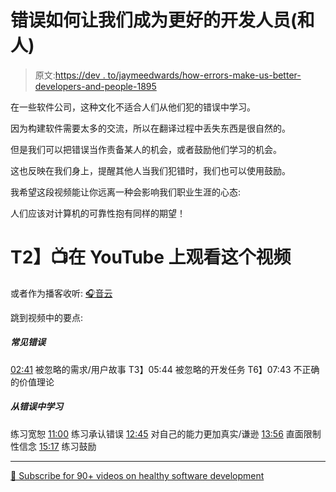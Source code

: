 # 错误如何让我们成为更好的开发人员(和人)

> 原文:[https://dev . to/jaymeedwards/how-errors-make-us-better-developers-and-people-1895](https://dev.to/jaymeedwards/how-mistakes-make-us-better-developers-and-people-1895)

在一些软件公司，这种文化不适合人们从他们犯的错误中学习。

因为构建软件需要太多的交流，所以在翻译过程中丢失东西是很自然的。

但是我们可以把错误当作责备某人的机会，或者鼓励他们学习的机会。

这也反映在我们身上，提醒其他人当我们犯错时，我们也可以使用鼓励。

我希望这段视频能让你远离一种会影响我们职业生涯的心态:

人们应该对计算机的可靠性抱有同样的期望！

# T2】📺在 YouTube 上观看这个视频

或者作为播客收听:
[🎧音云](https://soundcloud.com/jayme-edwards-media/how-mistakes-make-us-better-developers-and-people)

跳到视频中的要点:

##### 常见错误

[02:41](https://www.youtube.com/watch?v=-dhLuNcMUIo&t=161s) 被忽略的需求/用户故事
T3】05:44 被忽略的开发任务
T6】07:43 不正确的价值理论

##### 从错误中学习

练习宽恕
[11:00](https://www.youtube.com/watch?v=-dhLuNcMUIo&t=660s) 练习承认错误
[12:45](https://www.youtube.com/watch?v=-dhLuNcMUIo&t=765s) 对自己的能力更加真实/谦逊
[13:56](https://www.youtube.com/watch?v=-dhLuNcMUIo&t=836s) 直面限制性信念
[15:17](https://www.youtube.com/watch?v=-dhLuNcMUIo&t=917s) 练习鼓励

* * *

[🔔 Subscribe for 90+ videos on healthy software development](https://YouTube.com/c/JaymeEdwardsmedia?sub_confirmation=1)
